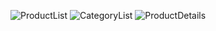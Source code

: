 ![ProductList](https://github.com/ssandeepkumar538/Mealbox/assets/15775536/d0bb9235-35ef-4656-b3a6-1cfeab810641)
![CategoryList](https://github.com/ssandeepkumar538/Mealbox/assets/15775536/5cd177aa-58ca-4b4d-ae24-4e8b70c335a5)
![ProductDetails](https://github.com/ssandeepkumar538/Mealbox/assets/15775536/6e27ff1e-806d-47ed-b18c-e012c7529b87)

